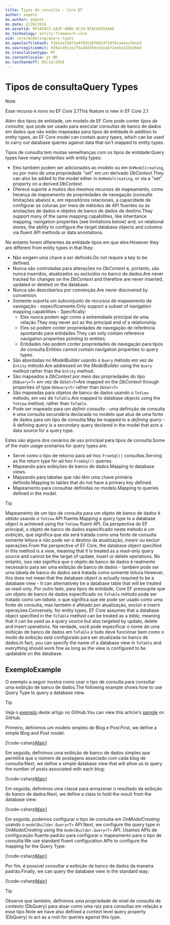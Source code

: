 ```yaml
---
title: Tipos de consulta - Core EF
author: anpete
ms.author: anpete
ms.date: 2/26/2018
ms.assetid: 9F4450C5-1A3F-4BB6-AC19-9FAC64292AAD
ms.technology: entity-framework-core
uid: core/modeling/query-types
ms.openlocfilehash: f16e3a130f3a4f92b2bf6014f2df0ca4eec56a25
ms.sourcegitcommit: 038acd91ce2f5a28d76dcd2eab72eeba225e366d
ms.translationtype: MT
ms.contentlocale: pt-BR
ms.lasthandoff: 05/14/2018
---
```

# <a name="query-types"></a><span data-ttu-id="e05a8-102">Tipos de consulta</span><span class="sxs-lookup"><span data-stu-id="e05a8-102">Query Types</span></span>
> [!NOTE]
> <span data-ttu-id="e05a8-103">Esse recurso é novo no EF Core 2.1</span><span class="sxs-lookup"><span data-stu-id="e05a8-103">This feature is new in EF Core 2.1</span></span>

<span data-ttu-id="e05a8-104">Além dos tipos de entidade, um modelo de EF Core pode conter _tipos de consulta_, que pode ser usado para executar consultas de banco de dados em dados que não estão mapeadas para tipos de entidade.</span><span class="sxs-lookup"><span data-stu-id="e05a8-104">In addition to entity types, an EF Core model can contain _query types_, which can be used to carry out database queries against data that isn't mapped to entity types.</span></span>

<span data-ttu-id="e05a8-105">Tipos de consulta tem muitas semelhanças com os tipos de entidade:</span><span class="sxs-lookup"><span data-stu-id="e05a8-105">Query types have many similarities with entity types:</span></span>

- <span data-ttu-id="e05a8-106">Eles também podem ser adicionados ao modelo ou em `OnModelCreating`, ou por meio de uma propriedade "set" em um derivado _DbContext_.</span><span class="sxs-lookup"><span data-stu-id="e05a8-106">They can also be added to the model either in `OnModelCreating`, or via a "set" property on a derived _DbContext_.</span></span>
- <span data-ttu-id="e05a8-107">Oferece suporte a muitos dos mesmos recursos de mapeamento, como herança de mapeamento de propriedades de navegação (consulte limitações abaixo) e, em repositórios relacionais, a capacidade de configurar as colunas por meio de métodos de API fluentes ou as anotações de dados e objetos de banco de dados de destino.</span><span class="sxs-lookup"><span data-stu-id="e05a8-107">They support many of the same mapping capabilities, like inheritance mapping, navigation properties (see limitations below) and, on relational stores, the ability to configure the target database objects and columns via fluent API methods or data annotations.</span></span>

<span data-ttu-id="e05a8-108">No entanto forem diferentes da entidade tipos em que eles:</span><span class="sxs-lookup"><span data-stu-id="e05a8-108">However they are different from entity types in that they:</span></span>

- <span data-ttu-id="e05a8-109">Não exigem uma chave a ser definido.</span><span class="sxs-lookup"><span data-stu-id="e05a8-109">Do not require a key to be defined.</span></span>
- <span data-ttu-id="e05a8-110">Nunca são controladas para alterações no _DbContext_ e, portanto, são nunca inseridos, atualizados ou excluídos no banco de dados.</span><span class="sxs-lookup"><span data-stu-id="e05a8-110">Are never tracked for changes on the _DbContext_ and therefore are never inserted, updated or deleted on the database.</span></span>
- <span data-ttu-id="e05a8-111">Nunca são descobertos por convenção.</span><span class="sxs-lookup"><span data-stu-id="e05a8-111">Are never discovered by convention.</span></span>
- <span data-ttu-id="e05a8-112">Somente suporta um subconjunto de recursos de mapeamento de navegação - especificamente:</span><span class="sxs-lookup"><span data-stu-id="e05a8-112">Only support a subset of navigation mapping capabilities - Specifically:</span></span>
  - <span data-ttu-id="e05a8-113">Eles nunca podem agir como a extremidade principal de uma relação.</span><span class="sxs-lookup"><span data-stu-id="e05a8-113">They may never act as the principal end of a relationship.</span></span>
  - <span data-ttu-id="e05a8-114">Eles só podem conter propriedades de navegação de referência apontando para entidades.</span><span class="sxs-lookup"><span data-stu-id="e05a8-114">They can only contain reference navigation properties pointing to entities.</span></span>
  - <span data-ttu-id="e05a8-115">Entidades não podem conter propriedades de navegação para tipos de consulta.</span><span class="sxs-lookup"><span data-stu-id="e05a8-115">Entities cannot contain navigation properties to query types.</span></span>
- <span data-ttu-id="e05a8-116">São abordadas no _ModelBuilder_ usando o `Query` método em vez de `Entity` método.</span><span class="sxs-lookup"><span data-stu-id="e05a8-116">Are addressed on the _ModelBuilder_ using the `Query` method rather than the `Entity` method.</span></span>
- <span data-ttu-id="e05a8-117">São mapeados a _DbContext_ por meio das propriedades do tipo `DbQuery<T>` em vez de `DbSet<T>`</span><span class="sxs-lookup"><span data-stu-id="e05a8-117">Are mapped on the _DbContext_ through properties of type `DbQuery<T>` rather than `DbSet<T>`</span></span>
- <span data-ttu-id="e05a8-118">São mapeadas para objetos de banco de dados usando o `ToView` método, em vez de `ToTable`.</span><span class="sxs-lookup"><span data-stu-id="e05a8-118">Are mapped to database objects using the `ToView` method, rather than `ToTable`.</span></span>
- <span data-ttu-id="e05a8-119">Pode ser mapeado para um _definir consulta_ - uma definição de consulta é uma consulta secundária declarada no modelo que atua de uma fonte de dados para um tipo de consulta.</span><span class="sxs-lookup"><span data-stu-id="e05a8-119">May be mapped to a _defining query_ - A defining query is a secondary query declared in the model that acts a data source for a query type.</span></span>

<span data-ttu-id="e05a8-120">Estes são alguns dos cenários de uso principal para tipos de consulta:</span><span class="sxs-lookup"><span data-stu-id="e05a8-120">Some of the main usage scenarios for query types are:</span></span>

- <span data-ttu-id="e05a8-121">Serve como o tipo de retorno para ad-hoc `FromSql()` consultas.</span><span class="sxs-lookup"><span data-stu-id="e05a8-121">Serving as the return type for ad hoc `FromSql()` queries.</span></span>
- <span data-ttu-id="e05a8-122">Mapeando para exibições de banco de dados.</span><span class="sxs-lookup"><span data-stu-id="e05a8-122">Mapping to database views.</span></span>
- <span data-ttu-id="e05a8-123">Mapeando para tabelas que não têm uma chave primária definida.</span><span class="sxs-lookup"><span data-stu-id="e05a8-123">Mapping to tables that do not have a primary key defined.</span></span>
- <span data-ttu-id="e05a8-124">Mapeamento para consultas definidas no modelo.</span><span class="sxs-lookup"><span data-stu-id="e05a8-124">Mapping to queries defined in the model.</span></span>

> [!TIP]
> <span data-ttu-id="e05a8-125">Mapeamento de um tipo de consulta para um objeto de banco de dados é obtido usando o `ToView` API fluente.</span><span class="sxs-lookup"><span data-stu-id="e05a8-125">Mapping a query type to a database object is achieved using the `ToView` fluent API.</span></span> <span data-ttu-id="e05a8-126">Da perspectiva do EF principal, o objeto de banco de dados especificado neste método é um _exibição_, que significa que ela será tratada como uma fonte de consulta somente leitura e não pode ser o destino da atualização, inserir ou excluir operações.</span><span class="sxs-lookup"><span data-stu-id="e05a8-126">From the perspective of EF Core, the database object specified in this method is a _view_, meaning that it is treated as a read-only query source and cannot be the target of update, insert or delete operations.</span></span> <span data-ttu-id="e05a8-127">No entanto, isso não significa que o objeto de banco de dados é realmente necessário para ser uma exibição de banco de dados - também pode ser uma tabela de banco de dados será tratada como somente leitura.</span><span class="sxs-lookup"><span data-stu-id="e05a8-127">However, this does not mean that the database object is actually required to be a database view - It can alternatively be a database table that will be treated as read-only.</span></span> <span data-ttu-id="e05a8-128">Por outro lado, para tipos de entidade, Core EF pressupõe que um objeto de banco de dados especificado no `ToTable` método pode ser tratado como um _tabela_, o que significa que ele pode ser usado como uma fonte de consulta, mas também é afetado por atualização, excluir e inserir operações.</span><span class="sxs-lookup"><span data-stu-id="e05a8-128">Conversely, for entity types, EF Core assumes that a database object specified in the `ToTable` method can be treated as a _table_, meaning that it can be used as a query source but also targeted by update, delete and insert operations.</span></span> <span data-ttu-id="e05a8-129">Na verdade, você pode especificar o nome de uma exibição de banco de dados em `ToTable` e tudo deve funcionar bem como o modo de exibição está configurado para ser atualizada no banco de dados.</span><span class="sxs-lookup"><span data-stu-id="e05a8-129">In fact, you can specify the name of a database view in `ToTable` and everything should work fine as long as the view is configured to be updatable on the database.</span></span>

## <a name="example"></a><span data-ttu-id="e05a8-130">Exemplo</span><span class="sxs-lookup"><span data-stu-id="e05a8-130">Example</span></span>

<span data-ttu-id="e05a8-131">O exemplo a seguir mostra como usar o tipo de consulta para consultar uma exibição de banco de dados.</span><span class="sxs-lookup"><span data-stu-id="e05a8-131">The following example shows how to use Query Type to query a database view.</span></span>

> [!TIP]
> <span data-ttu-id="e05a8-132">Veja o [exemplo](https://github.com/aspnet/EntityFrameworkCore/tree/dev/samples/QueryTypes) deste artigo no GitHub.</span><span class="sxs-lookup"><span data-stu-id="e05a8-132">You can view this article's [sample](https://github.com/aspnet/EntityFrameworkCore/tree/dev/samples/QueryTypes) on GitHub.</span></span>

<span data-ttu-id="e05a8-133">Primeiro, definimos um modelo simples de Blog e Post:</span><span class="sxs-lookup"><span data-stu-id="e05a8-133">First, we define a simple Blog and Post model:</span></span>

[!code-csharp[Main](../../../efcore-dev/samples/QueryTypes/Program.cs#Entities)]

<span data-ttu-id="e05a8-134">Em seguida, definimos uma exibição de banco de dados simples que permitirá que o número de postagens associado com cada blog de consulta:</span><span class="sxs-lookup"><span data-stu-id="e05a8-134">Next, we define a simple database view that will allow us to query the number of posts associated with each blog:</span></span>

[!code-csharp[Main](../../../efcore-dev/samples/QueryTypes/Program.cs#View)]

<span data-ttu-id="e05a8-135">Em seguida, definimos uma classe para armazenar o resultado da exibição do banco de dados:</span><span class="sxs-lookup"><span data-stu-id="e05a8-135">Next, we define a class to hold the result from the database view:</span></span>

[!code-csharp[Main](../../../efcore-dev/samples/QueryTypes/Program.cs#QueryType)]

<span data-ttu-id="e05a8-136">Em seguida, podemos configurar o tipo de consulta em _OnModelCreating_ usando o `modelBuilder.Query<T>` API.</span><span class="sxs-lookup"><span data-stu-id="e05a8-136">Next, we configure the query type in _OnModelCreating_ using the `modelBuilder.Query<T>` API.</span></span>
<span data-ttu-id="e05a8-137">Usamos APIs de configuração fluente padrão para configurar o mapeamento para o tipo de consulta:</span><span class="sxs-lookup"><span data-stu-id="e05a8-137">We use standard fluent configuration APIs to configure the mapping for the Query Type:</span></span>

[!code-csharp[Main](../../../efcore-dev/samples/QueryTypes/Program.cs#Configuration)]

<span data-ttu-id="e05a8-138">Por fim, é possível consultar a exibição de banco de dados da maneira padrão:</span><span class="sxs-lookup"><span data-stu-id="e05a8-138">Finally, we can query the database view in the standard way:</span></span>

[!code-csharp[Main](../../../efcore-dev/samples/QueryTypes/Program.cs#Query)]

> [!TIP]
> <span data-ttu-id="e05a8-139">Observe que também, definimos uma propriedade de nível de consulta de contexto (DbQuery) para atuar como uma raiz para consultas em relação a esse tipo.</span><span class="sxs-lookup"><span data-stu-id="e05a8-139">Note we have also defined a context level query property (DbQuery) to act as a root for queries against this type.</span></span>
